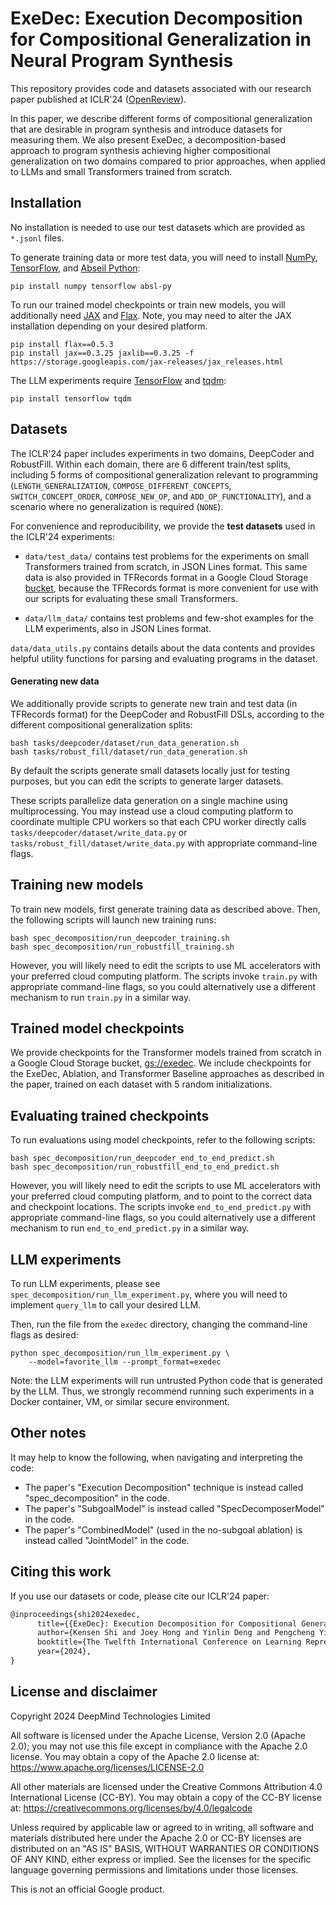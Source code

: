 # ExeDec: Execution Decomposition for Compositional Generalization in Neural Program Synthesis

This repository provides code and datasets associated with our research paper
published at ICLR'24 ([OpenReview](https://openreview.net/forum?id=oTRwljRgiv)).

In this paper, we describe different forms of compositional generalization that
are desirable in program synthesis and introduce datasets for measuring them. We
also present ExeDec, a decomposition-based approach to program synthesis
achieving higher compositional generalization on two domains compared to prior
approaches, when applied to LLMs and small Transformers trained from scratch.

## Installation

No installation is needed to use our test datasets which are provided as
`*.jsonl` files.

To generate training data or more test data, you will need to install
[NumPy](https://numpy.org/install/),
[TensorFlow](https://www.tensorflow.org/install), and
[Abseil Python](https://abseil.io/docs/python/quickstart):

```
pip install numpy tensorflow absl-py
```

To run our trained model checkpoints or train new models, you will additionally
need [JAX](https://jax.readthedocs.io/en/latest/installation.html) and
[Flax](https://flax.readthedocs.io/en/latest/#installation). Note, you may need
to alter the JAX installation depending on your desired platform.

```
pip install flax==0.5.3
pip install jax==0.3.25 jaxlib==0.3.25 -f https://storage.googleapis.com/jax-releases/jax_releases.html
```

The LLM experiments require [TensorFlow](https://www.tensorflow.org/install) and
[tqdm](https://tqdm.github.io/):

```
pip install tensorflow tqdm
```

## Datasets

The ICLR'24 paper includes experiments in two domains, DeepCoder and RobustFill.
Within each domain, there are 6 different train/test splits, including 5 forms
of compositional generalization relevant to programming
(`LENGTH_GENERALIZATION`, `COMPOSE_DIFFERENT_CONCEPTS`, `SWITCH_CONCEPT_ORDER`,
`COMPOSE_NEW_OP`, and `ADD_OP_FUNCTIONALITY`), and a scenario where no
generalization is required (`NONE`).

For convenience and reproducibility, we provide the **test datasets** used in
the ICLR'24 experiments:

* `data/test_data/` contains test problems for the experiments on small
  Transformers trained from scratch, in JSON Lines format. This same data is
  also provided in TFRecords format in a Google Cloud Storage
  [bucket](https://console.developers.google.com/storage/browser/exedec),
  because the TFRecords format is more convenient for use with our scripts for
  evaluating these small Transformers.

* `data/llm_data/` contains test problems and few-shot examples for the LLM
  experiments, also in JSON Lines format.

`data/data_utils.py` contains details about the data contents and provides
helpful utility functions for parsing and evaluating programs in the dataset.

#### Generating new data

We additionally provide scripts to generate new train and test data (in
TFRecords format) for the DeepCoder and RobustFill DSLs, according to the
different compositional generalization splits:

```
bash tasks/deepcoder/dataset/run_data_generation.sh
bash tasks/robust_fill/dataset/run_data_generation.sh
```

By default the scripts generate small datasets locally just for testing
purposes, but you can edit the scripts to generate larger datasets.

These scripts parallelize data generation on a single machine using
multiprocessing. You may instead use a cloud computing platform to coordinate
multiple CPU workers so that each CPU worker directly calls
`tasks/deepcoder/dataset/write_data.py` or
`tasks/robust_fill/dataset/write_data.py` with appropriate command-line flags.

## Training new models

To train new models, first generate training data as described above. Then, the
following scripts will launch new training runs:

```
bash spec_decomposition/run_deepcoder_training.sh
bash spec_decomposition/run_robustfill_training.sh
```

However, you will likely need to edit the scripts to use ML accelerators with
your preferred cloud computing platform. The scripts invoke `train.py` with
appropriate command-line flags, so you could alternatively use a different
mechanism to run `train.py` in a similar way.

## Trained model checkpoints

We provide checkpoints for the Transformer models trained from scratch in a
Google Cloud Storage bucket,
[gs://exedec](https://console.developers.google.com/storage/browser/exedec). We
include checkpoints for the ExeDec, Ablation, and Transformer Baseline
approaches as described in the paper, trained on each dataset with 5 random
initializations.

## Evaluating trained checkpoints

To run evaluations using model checkpoints, refer to the following scripts:

```
bash spec_decomposition/run_deepcoder_end_to_end_predict.sh
bash spec_decomposition/run_robustfill_end_to_end_predict.sh
```

However, you will likely need to edit the scripts to use ML accelerators with
your preferred cloud computing platform, and to point to the correct data and
checkpoint locations. The scripts invoke `end_to_end_predict.py` with
appropriate command-line flags, so you could alternatively use a different
mechanism to run `end_to_end_predict.py` in a similar way.

## LLM experiments

To run LLM experiments, please see `spec_decomposition/run_llm_experiment.py`,
where you will need to implement `query_llm` to call your desired LLM.

Then, run the file from the `exedec` directory, changing the command-line flags
as desired:

```
python spec_decomposition/run_llm_experiment.py \
    --model=favorite_llm --prompt_format=exedec
```

Note: the LLM experiments will run untrusted Python code that is generated by
the LLM. Thus, we strongly recommend running such experiments in a Docker
container, VM, or similar secure environment.

## Other notes

It may help to know the following, when navigating and interpreting the code:

* The paper's "Execution Decomposition" technique is instead called
  "spec_decomposition" in the code.
* The paper's "SubgoalModel" is instead called "SpecDecomposerModel" in the
  code.
* The paper's "CombinedModel" (used in the no-subgoal ablation) is instead
  called "JointModel" in the code.

## Citing this work

If you use our datasets or code, please cite our ICLR'24 paper:

```latex
@inproceedings{shi2024exedec,
      title={{ExeDec}: Execution Decomposition for Compositional Generalization in Neural Program Synthesis},
      author={Kensen Shi and Joey Hong and Yinlin Deng and Pengcheng Yin and Manzil Zaheer and Charles Sutton},
      booktitle={The Twelfth International Conference on Learning Representations},
      year={2024},
}
```

## License and disclaimer

Copyright 2024 DeepMind Technologies Limited

All software is licensed under the Apache License, Version 2.0 (Apache 2.0);
you may not use this file except in compliance with the Apache 2.0 license.
You may obtain a copy of the Apache 2.0 license at:
https://www.apache.org/licenses/LICENSE-2.0

All other materials are licensed under the Creative Commons Attribution 4.0
International License (CC-BY). You may obtain a copy of the CC-BY license at:
https://creativecommons.org/licenses/by/4.0/legalcode

Unless required by applicable law or agreed to in writing, all software and
materials distributed here under the Apache 2.0 or CC-BY licenses are
distributed on an "AS IS" BASIS, WITHOUT WARRANTIES OR CONDITIONS OF ANY KIND,
either express or implied. See the licenses for the specific language governing
permissions and limitations under those licenses.

This is not an official Google product.
